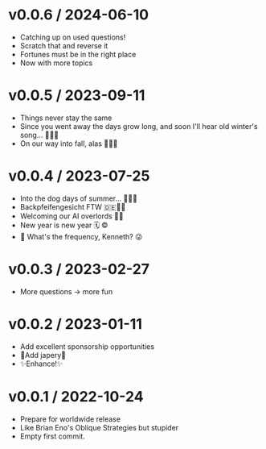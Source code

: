 
v0.0.6 / 2024-06-10
===================

  * Catching up on used questions!
  * Scratch that and reverse it
  * Fortunes must be in the right place
  * Now with more topics

v0.0.5 / 2023-09-11
===================

  * Things never stay the same
  * Since you went away the days grow long, and soon I'll hear old winter's song... 🍂🍃🍁
  * On our way into fall, alas 🍁🍂🍃

v0.0.4 / 2023-07-25
==================

  * Into the dog days of summer... 🍹🌞🧃
  * Backpfeifengesicht FTW 🇩🇪🤦🏽
  * Welcoming our AI overlords 🤖🧠
  * New year is new year 🗓️ ©️
  * 📡 What's the frequency, Kenneth? 😜

v0.0.3 / 2023-02-27
==================

  * More questions -> more fun

v0.0.2 / 2023-01-11
===================

  * Add excellent sponsorship opportunities
  * 💙Add japery💛
  * ✨Enhance!✨

v0.0.1 / 2022-10-24
===================

  * Prepare for worldwide release
  * Like Brian Eno's Oblique Strategies but stupider
  * Empty first commit.
